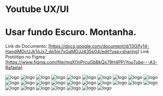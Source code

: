 # Youtube UX/UI
# Usar fundo Escuro. Montanha.
Link do Documento: [https://docs.google.com/document/d/13Gify14-HaodiMDcUJk1oJx7_dp5m7xGaMDJJ435p04/edit?usp=sharing]
Link Protótipo no Figma: [https://www.figma.com/file/mgXl1nPrcuGbBkQs79H4PP/YouTube---A3-Rafaela]

<img alt="logo" src="https://user-images.githubusercontent.com/85580881/204068558-aea9a886-3025-4c05-ad2c-db3ba4937ddc.png"/>
<img alt="logo" src="https://user-images.githubusercontent.com/85580881/204068560-1c6a2443-74ba-47a4-b4eb-8e82b80c5c22.png"/>
<img alt="logo" src="https://user-images.githubusercontent.com/85580881/204068742-02b79d63-2154-4bc2-a6c8-acab0a169a5d.png"/>
<img alt="logo" src="https://user-images.githubusercontent.com/85580881/204068745-f0a42fd4-7d62-4ef2-bead-d51e5787e643.png"/>
<img alt="logo" src="https://user-images.githubusercontent.com/85580881/204068746-5303edca-298e-4042-bfe8-8b09a7983264.png"/>
<img alt="logo" src="https://user-images.githubusercontent.com/85580881/204068749-758e03f0-35ef-4173-a0b6-c8565e81b88b.png"/>
<img alt="logo" src="https://user-images.githubusercontent.com/85580881/204068750-bc0a5b44-926d-4d28-b274-38ba25f9b095.png"/>
<img alt="logo" src="https://user-images.githubusercontent.com/85580881/204068753-0bcc3022-01f1-42a4-8684-7dda39b1971a.png"/>
<img alt="logo" src="https://user-images.githubusercontent.com/85580881/204068754-8bca4c29-fce6-4e4c-8298-729e0e363b3a.png"/>
<img alt="logo" src="https://user-images.githubusercontent.com/85580881/204068755-6d1985a2-91b4-4f62-8acf-9a456ad86bcb.png"/>
<img alt="logo" src="https://user-images.githubusercontent.com/85580881/204068757-680985c0-8f8c-41d7-b403-0d4bf4d700b9.png"/>
<img alt="logo" src="https://user-images.githubusercontent.com/85580881/204068759-9870737f-69e1-4be9-a4bb-7050f05d642e.png"/>
<img alt="logo" src="https://user-images.githubusercontent.com/85580881/204068760-81752428-5a1c-4d54-82cb-5bc4bfc18190.png"/>
<img alt="logo" src="https://user-images.githubusercontent.com/85580881/204068762-a045bc7a-2c63-4a7c-9209-3a234147a2ce.png"/>
<img alt="logo" src="https://user-images.githubusercontent.com/85580881/204068763-95c7d308-208c-4b03-aa88-02a5995bf629.png"/>
<img alt="logo" src="https://user-images.githubusercontent.com/85580881/204068764-c524c957-46f3-4450-b52e-90beeae3e706.png"/>
<img alt="logo" src="https://user-images.githubusercontent.com/85580881/204068766-a29d6219-43ce-418f-a854-6660803cd28a.png"/>
<img alt="logo" src="https://user-images.githubusercontent.com/85580881/204068767-91f842f1-0ba1-4098-a169-82ad1c3ebe14.png"/>
<img alt="logo" src="https://user-images.githubusercontent.com/85580881/204068769-2f3be403-cd24-4d17-b901-e29c0fe0c3f9.png"/>
<img alt="logo" src="https://user-images.githubusercontent.com/85580881/204068770-b1a22fa2-4f9e-415c-be74-2ba98262fd98.png"/>
<img alt="logo" src="https://user-images.githubusercontent.com/85580881/204068771-d4cba1bd-7a0d-470c-9edd-c98b763b3439.png"/>
<img alt="logo" src="https://user-images.githubusercontent.com/85580881/204068772-e686cb81-ea34-4660-926f-c6722512d80f.png"/>
<img alt="logo" src="https://user-images.githubusercontent.com/85580881/204068773-6f7b2d6c-c8b4-4243-ad2a-b11e34bc726c.png"/>
<img alt="logo" src="https://user-images.githubusercontent.com/85580881/204068775-b2ee1473-fdc1-4797-a230-7ba11fe2c909.png"/>
<img alt="logo" src="https://user-images.githubusercontent.com/85580881/204068776-314682e6-8b34-46b1-9a15-423db9dfda50.png"/>
<img alt="logo" src="https://user-images.githubusercontent.com/85580881/204068777-85cbecb1-7e8e-48a9-92f6-87254d8f6e7f.png"/>
<img alt="logo" src="https://user-images.githubusercontent.com/85580881/204068778-f7f3c739-9b04-4dd2-8b17-853fc2b30cd3.png"/>

